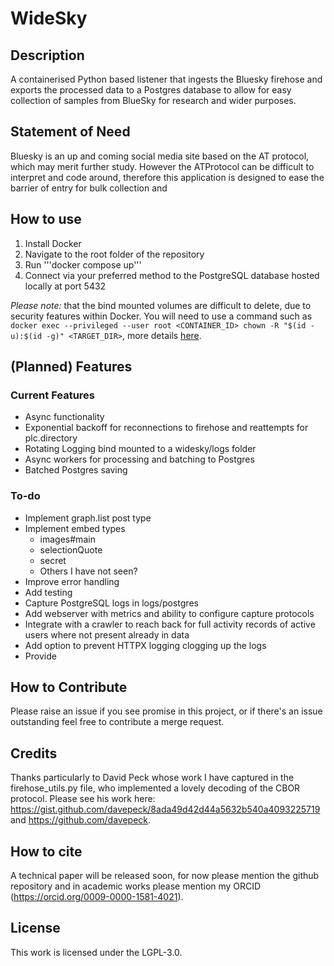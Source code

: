 # WideSky
## Description
A containerised Python based listener that ingests the Bluesky firehose and exports the processed data to a Postgres database to allow for easy collection of samples from BlueSky for research and wider purposes.

## Statement of Need
Bluesky is an up and coming social media site based on the AT protocol, which may merit further study. However the ATProtocol can be difficult to interpret and code around, therefore this application is designed to ease the barrier of entry for bulk collection and 

## How to use

1. Install Docker
2. Navigate to the root folder of the repository
3. Run '''docker compose up'''
4. Connect via your preferred method to the PostgreSQL database hosted locally at port 5432

*Please note:* that the bind mounted volumes are difficult to delete, due to security features within Docker. 
You will need to use a command such as `docker exec --privileged --user root <CONTAINER_ID> chown -R "$(id -u):$(id -g)" <TARGET_DIR>`, more details [here](https://stackoverflow.com/questions/42423999/cant-delete-file-created-via-docker).

## (Planned) Features
### Current Features
* Async functionality
* Exponential backoff for reconnections to firehose and reattempts for plc.directory
* Rotating Logging bind mounted to a widesky/logs folder
* Async workers for processing and batching to Postgres
* Batched Postgres saving

### To-do

* Implement graph.list post type
* Implement embed types
    * images#main
    * selectionQuote
    * secret
    * Others I have not seen?
* Improve error handling
* Add testing
* Capture PostgreSQL logs in logs/postgres
* Add webserver with metrics and ability to configure capture protocols
* Integrate with a crawler to reach back for full activity records of active users where not present already in data
* Add option to prevent HTTPX logging clogging up the logs
* Provide

## How to Contribute
Please raise an issue if you see promise in this project, or if there's an issue outstanding feel free to contribute a merge request.

## Credits
Thanks particularly to David Peck whose work I have captured in the firehose_utils.py file, who implemented a lovely decoding of the CBOR protocol. Please see his work here: https://gist.github.com/davepeck/8ada49d42d44a5632b540a4093225719 and https://github.com/davepeck.

## How to cite
A technical paper will be released soon, for now please mention the github repository and in academic works please mention my ORCID (https://orcid.org/0009-0000-1581-4021).

## License
This work is licensed under the LGPL-3.0.